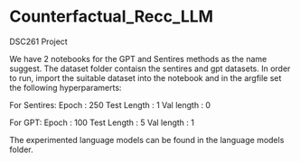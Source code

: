 # Counterfactual_Recc_LLM
DSC261 Project

We have 2 notebooks for the GPT and Sentires methods as the name suggest.
The dataset folder contaisn the sentires and gpt datasets.
In order to run, import the suitable dataset into the notebook and in the argfile set the following hyperparamerts:

For Sentires:
Epoch : 250
Test Length : 1
Val length : 0

For GPT:
Epoch : 100
Test Length : 5
Val length : 1

The experimented language models can be found in the language models folder.


